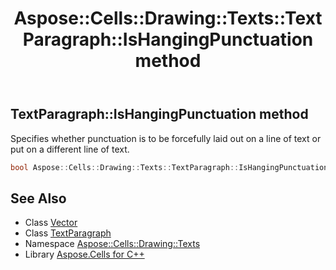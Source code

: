 ﻿---
title: Aspose::Cells::Drawing::Texts::TextParagraph::IsHangingPunctuation method
linktitle: IsHangingPunctuation
second_title: Aspose.Cells for C++ API Reference
description: 'Aspose::Cells::Drawing::Texts::TextParagraph::IsHangingPunctuation method. Specifies whether punctuation is to be forcefully laid out on a line of text or put on a different line of text in C++.'
type: docs
weight: 2500
url: /cpp/aspose.cells.drawing.texts/textparagraph/ishangingpunctuation/
---
## TextParagraph::IsHangingPunctuation method


Specifies whether punctuation is to be forcefully laid out on a line of text or put on a different line of text.

```cpp
bool Aspose::Cells::Drawing::Texts::TextParagraph::IsHangingPunctuation()
```

## See Also

* Class [Vector](../../../aspose.cells/vector/)
* Class [TextParagraph](../)
* Namespace [Aspose::Cells::Drawing::Texts](../../)
* Library [Aspose.Cells for C++](../../../)
